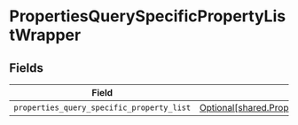 # PropertiesQuerySpecificPropertyListWrapper


## Fields

| Field                                                                                                              | Type                                                                                                               | Required                                                                                                           | Description                                                                                                        |
| ------------------------------------------------------------------------------------------------------------------ | ------------------------------------------------------------------------------------------------------------------ | ------------------------------------------------------------------------------------------------------------------ | ------------------------------------------------------------------------------------------------------------------ |
| `properties_query_specific_property_list`                                                                          | [Optional[shared.PropertiesQuerySpecificPropertyList]](../../models/shared/propertiesqueryspecificpropertylist.md) | :heavy_minus_sign:                                                                                                 | N/A                                                                                                                |